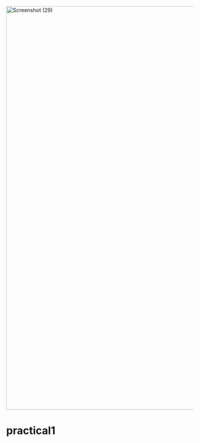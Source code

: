 <img width="1920" height="1080" alt="Screenshot (29)" src="https://github.com/user-attachments/assets/38960b96-af2f-4a3b-ac0f-68bf3014d311" />

# practical1
